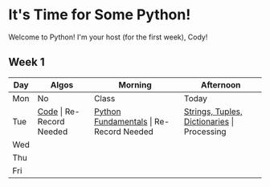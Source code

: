 # It's Time for Some Python!

Welcome to Python! I'm your host (for the first week), Cody!

## Week 1
 Day | Algos | Morning | Afternoon
 --- | --- | --- | ---
Mon | No | Class | Today
Tue | [Code](https://github.com/StevenCThaller/June_Python_21/blob/main/Algos/W1/D2.js) &#124; Re-Record Needed | [Python Fundamentals](https://github.com/StevenCThaller/June_Python_21/blob/main/W1/D2/01_Python_Fundamentals) &#124; Re-Record Needed | [Strings, Tuples, Dictionaries](https://github.com/StevenCThaller/June_Python_21/blob/main/W1/D2/02_Strings_Tuples_Dictionaries) &#124; Processing
Wed | | |
Thu | | |
Fri | | |